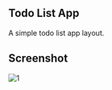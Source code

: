 ## Todo List App
A simple todo list app layout.

## Screenshot
![1](https://github.com/masudncse/todo-app-html-layout-2/blob/master/screenshot/1.jpg)
